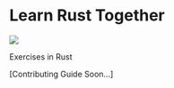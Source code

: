 # Learn Rust Together

[<img src="https://img.shields.io/badge/-Telegram-blue?logo=telegram">](https://t.me/learnrusttogether)

Exercises in Rust

[Contributing Guide Soon...]
